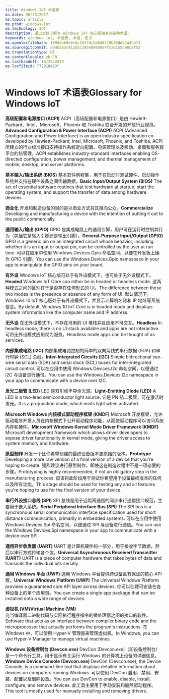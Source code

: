```yaml
---
title: Windows IoT 术语表
ms.date: 08/28/2017
ms.topic: article
ms.prod: windows-iot
ms.technology: IoT
description: 通过文档了解与 Windows IoT 核心版相关的各种术语。
keywords: windows iot, 术语表, 术语, 定义
ms.openlocfilehash: 109ddbb9e9c6c163fdc5a8d0219b89dde3a2bbf2
ms.sourcegitcommit: d84ba83c412d5c245e89880a4fca6155d98c8f52
ms.translationtype: HT
ms.contentlocale: zh-CN
ms.lasthandoff: 10/25/2019
ms.locfileid: "72918423"
---
```

# <a name="glossary-for-windows-iot"></a><span data-ttu-id="80ebd-104">Windows IoT 术语表</span><span class="sxs-lookup"><span data-stu-id="80ebd-104">Glossary for Windows IoT</span></span>

<span data-ttu-id="80ebd-105">**高级配置和电源接口 (ACPI)** ACPI（高级配置和电源接口）是由 Hewlett-Packard、Intel、Microsoft、Phoenix 和 Toshiba 联合开发的开放行业规范。</span><span class="sxs-lookup"><span data-stu-id="80ebd-105">**Advanced Configuration & Power Interface (ACPI)** ACPI (Advanced Configuration and Power Interface) is an open industry specification co-developed by Hewlett-Packard, Intel, Microsoft, Phoenix, and Toshiba.</span></span>  <span data-ttu-id="80ebd-106">ACPI 所建立的行业标准接口支持操作系统定向配置、电源管理以及移动、桌面和服务器平台的热管理。</span><span class="sxs-lookup"><span data-stu-id="80ebd-106">ACPI establishes industry-standard interfaces enabling OS-directed configuration, power management, and thermal management of mobile, desktop, and server platforms.</span></span>

<span data-ttu-id="80ebd-107">**基本输入/输出系统 (BIOS)** 基本软件例程集，用于在启动时测试硬件、启动操作系统并支持在硬件设备之间传输数据。</span><span class="sxs-lookup"><span data-stu-id="80ebd-107">**Basic Input/Output System (BIOS)** The set of essential software routines that test hardware at startup, start the operating system, and support the transfer of data among hardware devices.</span></span>

<span data-ttu-id="80ebd-108">**商业化** 开发和制造设备的目的是以商业方式将其推向公众。</span><span class="sxs-lookup"><span data-stu-id="80ebd-108">**Commercialize** Developing and manufacturing a device with the intention of putting it out to the public commercially.</span></span>

<span data-ttu-id="80ebd-109">**通用输入/输出 (GPIO)** GPIO 是集成电路上的通用引脚，用户可在运行时控制其行为（包括它是输入引脚还是输出引脚）。</span><span class="sxs-lookup"><span data-stu-id="80ebd-109">**General-Purpose Input/Output (GPIO)** GPIO is a generic pin on an integrated circuit whose behavior, including whether it is an input or output pin, can be controlled by the user at run time.</span></span>  <span data-ttu-id="80ebd-110">可以在应用中使用 Windows.Devices.Gpio 命名空间，以便在开发板上操作 GPIO 引脚。</span><span class="sxs-lookup"><span data-stu-id="80ebd-110">You can use the Windows.Devices.Gpio namespace in your app to manipulate the GPIO pins on your board.</span></span>

<span data-ttu-id="80ebd-111">**有外设** Windows IoT 核心版可处于有外设模式下，也可处于无外设模式下。</span><span class="sxs-lookup"><span data-stu-id="80ebd-111">**Headed** Windows IoT Core can either be in headed or headless mode.</span></span> <span data-ttu-id="80ebd-112">这两种模式之间的区别在于是否存在任何形式的 UI。</span><span class="sxs-lookup"><span data-stu-id="80ebd-112">The difference between these two modes is the presence or absence of any form of UI.</span></span> <span data-ttu-id="80ebd-113">默认情况下，Windows 10 IoT 核心版处于有外设模式下，并显示计算机名称和 IP 地址等系统信息。</span><span class="sxs-lookup"><span data-stu-id="80ebd-113">By default, Windows 10 IoT Core is in headed mode and displays system information like the computer name and IP address.</span></span>

<span data-ttu-id="80ebd-114">**无外设** 在无外设模式下，不存在可用的 UI 堆栈并且应用不可交互。</span><span class="sxs-lookup"><span data-stu-id="80ebd-114">**Headless** In headless mode, there is no UI stack available and apps are not interactive.</span></span> <span data-ttu-id="80ebd-115">可将无外设模式应用视为服务。</span><span class="sxs-lookup"><span data-stu-id="80ebd-115">Headless mode apps can be thought of as services.</span></span>

<span data-ttu-id="80ebd-116">**内部集成电路 (I2C)** 内部集成电路控制的简单的双向两线式串行数据 (SDA) 和串行时钟 (SCL) 总线。</span><span class="sxs-lookup"><span data-stu-id="80ebd-116">**Inter-Integrated Circuits (I2C)** Simple bidirectional two-wire serial data (SDA) and serial clock (SCL) buses for inter-integrated circuit control.</span></span>  <span data-ttu-id="80ebd-117">可以在应用中使用 Windows.Devices.I2c 命名空间，以便通过 I2C 与设备进行通信。</span><span class="sxs-lookup"><span data-stu-id="80ebd-117">You can use the Windows.Devices.I2c namespace in your app to communicate with a device over I2C.</span></span>

<span data-ttu-id="80ebd-118">**发光二极管 (LED)** LED 是双引线半导体光源。</span><span class="sxs-lookup"><span data-stu-id="80ebd-118">**Light-Emitting Diode (LED)** A LED is a two-lead semiconductor light source.</span></span> <span data-ttu-id="80ebd-119">它是 PN 结二极管，可在激活时发光。</span><span class="sxs-lookup"><span data-stu-id="80ebd-119">It is a pn-junction diode, which emits light when activated.</span></span>

<span data-ttu-id="80ebd-120">**Microsoft Windows 内核模式驱动程序框架 (KMDF)** Microsoft 开发框架，允许驱动程序开发人员在内核模式下公开驱动程序功能，从而使驱动程序可以访问系统内存和硬件。</span><span class="sxs-lookup"><span data-stu-id="80ebd-120">**Microsoft Windows Kernel Mode Driver Framework (KMDF)** Microsoft development framework which allows driver developers to expose driver functionality in kernel mode, giving the driver access to system memory and hardware.</span></span>

<span data-ttu-id="80ebd-121">**原型制作** 开发一个比你希望创建的最终设备版本更原始的版本。</span><span class="sxs-lookup"><span data-stu-id="80ebd-121">**Prototype** Developing a more raw version of a final version of a device that you're hoping to create.</span></span> <span data-ttu-id="80ebd-122">强烈建议进行原型制作，即使这在制造过程中不是一项必要的步骤。</span><span class="sxs-lookup"><span data-stu-id="80ebd-122">Prototyping is highly recommended, if not an obligatory step in the manufacturing process.</span></span> <span data-ttu-id="80ebd-123">应该将此阶段用于测试你希望用于设备最终版本的任何以及所有功能。</span><span class="sxs-lookup"><span data-stu-id="80ebd-123">This stage should be used for testing any and all features you're hoping to use for the final version of your device.</span></span>

<span data-ttu-id="80ebd-124">**串行外设接口总线 (SPI)** SPI 总线是用于近距离通信的同步串行通信接口规范，主要用于嵌入系统。</span><span class="sxs-lookup"><span data-stu-id="80ebd-124">**Serial Peripheral Interface Bus (SPI)** The SPI bus is a synchronous serial communication interface specification used for short distance communication, primarily in embedded systems.</span></span>  <span data-ttu-id="80ebd-125">可以在应用中使用 Windows.Devices.Spi 命名空间，以便通过 SPI 与设备进行通信。</span><span class="sxs-lookup"><span data-stu-id="80ebd-125">You can use the Windows.Devices.Spi namespace in your app to communicate with a device over SPI.</span></span>

<span data-ttu-id="80ebd-126">**通用异步收发器 (UART)** UART 是计算机硬件的一部分，用于接收字节数据，然后以串行方式传输各个位。</span><span class="sxs-lookup"><span data-stu-id="80ebd-126">**Universal Asynchronous Receiver/Transmitter (UART)** UART is a piece of computer hardware that takes bytes of data and transmits the individual bits serially.</span></span>

<span data-ttu-id="80ebd-127">**通用 Windows 平台 (UWP)** 通用 Windows 平台提供跨设备且有保证的核心 API 层。</span><span class="sxs-lookup"><span data-stu-id="80ebd-127">**Universal Windows Platform (UWP)** The Universal Windows Platform provides a guaranteed core API layer across devices.</span></span>  <span data-ttu-id="80ebd-128">你可以创建可安装在各种设备上的单个应用包。</span><span class="sxs-lookup"><span data-stu-id="80ebd-128">You can create a single app package that can be installed onto a wide range of devices.</span></span>

<span data-ttu-id="80ebd-129">**虚拟机 (VM)**</span><span class="sxs-lookup"><span data-stu-id="80ebd-129">**Virtual Machine (VM)**</span></span><br/>
<span data-ttu-id="80ebd-130">充当编译器二进制代码与实际执行程序指令的微处理器之间的接口的软件。</span><span class="sxs-lookup"><span data-stu-id="80ebd-130">Software that acts as an interface between compiler binary code and the microprocessor that actually performs the program's instructions.</span></span>  <span data-ttu-id="80ebd-131">在 Windows 中，可以使用 Hyper-V 管理器来管理虚拟机。</span><span class="sxs-lookup"><span data-stu-id="80ebd-131">In Windows, you can use Hyper-V Manager to manage virtual machines.</span></span>

<span data-ttu-id="80ebd-132">**Windows 设备控制台 (Devcon.exe)** DevCon (Devcon.exe)（即设备控制台）是一个命令行工具，用于显示有关运行 Windows 的计算机上设备的详细信息。</span><span class="sxs-lookup"><span data-stu-id="80ebd-132">**Windows Device Console (Devcon.exe)** DevCon (Devcon.exe), the Device Console, is a command-line tool that displays detailed information about devices on computers running Windows.</span></span> <span data-ttu-id="80ebd-133">可以使用 DevCon 启用、禁用、安装、配置以及删除设备。</span><span class="sxs-lookup"><span data-stu-id="80ebd-133">You can use DevCon to enable, disable, install, configure, and remove devices.</span></span>  <span data-ttu-id="80ebd-134">此工具主要用于手动安装和删除驱动程序。</span><span class="sxs-lookup"><span data-stu-id="80ebd-134">This tool is mostly used for manually installing and removing drivers.</span></span>
